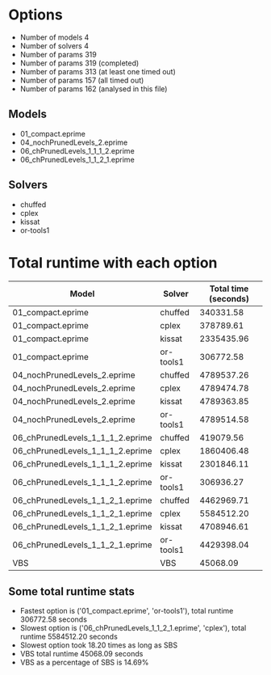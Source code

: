 

# Options


- Number of models 4
- Number of solvers 4
- Number of params 319
- Number of params      319 (completed)
- Number of params      313 (at least one timed out)
- Number of params      157 (all timed out)
- Number of params      162 (analysed in this file)


## Models


 - 01_compact.eprime
 - 04_nochPrunedLevels_2.eprime
 - 06_chPrunedLevels_1_1_1_2.eprime
 - 06_chPrunedLevels_1_1_2_1.eprime


## Solvers


 - chuffed
 - cplex
 - kissat
 - or-tools1


# Total runtime with each option


 | Model | Solver | Total time (seconds) | 
 | -- | -- | -- | 
 | 01_compact.eprime | chuffed | 340331.58 | 
 | 01_compact.eprime | cplex | 378789.61 | 
 | 01_compact.eprime | kissat | 2335435.96 | 
 | 01_compact.eprime | or-tools1 | 306772.58 | 
 | 04_nochPrunedLevels_2.eprime | chuffed | 4789537.26 | 
 | 04_nochPrunedLevels_2.eprime | cplex | 4789474.78 | 
 | 04_nochPrunedLevels_2.eprime | kissat | 4789363.85 | 
 | 04_nochPrunedLevels_2.eprime | or-tools1 | 4789514.58 | 
 | 06_chPrunedLevels_1_1_1_2.eprime | chuffed | 419079.56 | 
 | 06_chPrunedLevels_1_1_1_2.eprime | cplex | 1860406.48 | 
 | 06_chPrunedLevels_1_1_1_2.eprime | kissat | 2301846.11 | 
 | 06_chPrunedLevels_1_1_1_2.eprime | or-tools1 | 306936.27 | 
 | 06_chPrunedLevels_1_1_2_1.eprime | chuffed | 4462969.71 | 
 | 06_chPrunedLevels_1_1_2_1.eprime | cplex | 5584512.20 | 
 | 06_chPrunedLevels_1_1_2_1.eprime | kissat | 4708946.61 | 
 | 06_chPrunedLevels_1_1_2_1.eprime | or-tools1 | 4429398.04 | 
 | VBS | VBS | 45068.09 | 


## Some total runtime stats


 - Fastest option is ('01_compact.eprime', 'or-tools1'), total runtime 306772.58 seconds
 - Slowest option is ('06_chPrunedLevels_1_1_2_1.eprime', 'cplex'), total runtime 5584512.20 seconds
 - Slowest option took 18.20 times as long as SBS
 - VBS total runtime 45068.09 seconds
 - VBS as a percentage of SBS is 14.69%
